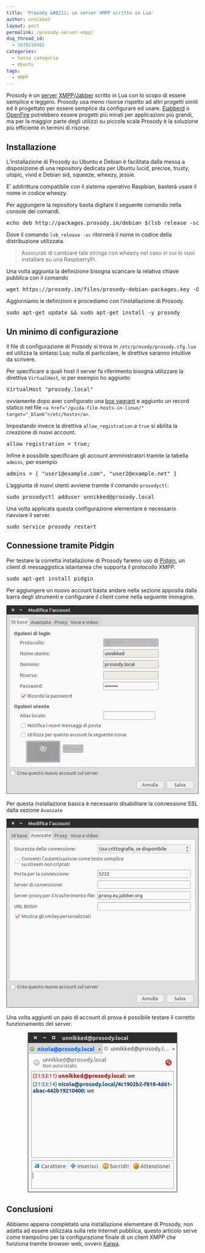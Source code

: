 ```yaml
---
title: 'Prosody &#8211; un server XMPP scritto in Lua'
author: unnikked
layout: post
permalink: /prosody-server-xmpp/
dsq_thread_id:
  - 3870210982
categories:
  - Senza categoria
  - Ubuntu
tags:
  - XMPP
---
```

<div align="center">
  <!-- unnikked - responsive - header --><ins class="adsbygoogle" style="display:block" data-ad-client="ca-pub-3846608868139288" data-ad-slot="2778724254" data-ad-format="auto"></ins>
</div>

  


Prosody è un <a href="https://prosody.im/" target="_blank">server</a> <a href="https://it.wikipedia.org/wiki/Extensible_Messaging_and_Presence_Protocol" target="_blank">XMPP</a>/<a href="http://www.jabber.org/" target="_blank">Jabber</a> scritto in Lua con lo scopo di essere semplice e leggero. Prosody usa meno risorse rispetto ad altri progetti simili ed è progettato per essere semplice da configurare ed usare. <a href="https://www.ejabberd.im/" target="_blank">Ejabberd</a> o <a href="http://www.igniterealtime.org/projects/openfire/" target="_blank">OpenFire</a> potrebbero essere progetti più mirati per applicazioni più grandi, ma per la maggior parte degli utilizzi su piccola scala Prosody è la soluzione più efficiente in termini di risorse.

## Installazione

L&#8217;installazione di Prosody su Ubuntu e Debian è facilitata dalla messa a disposizione di una repository dedicata per Ubuntu lucid, precise, trusty, utopic, vivid e Debian sid, squeeze, wheezy, jessie.

E&#8217; addirittura compatibile con il sistema operativo Raspbian, basterà usare il nome in codice wheezy.

Per aggiungere la repository basta digitare il seguente comando nella console dei comandi.

<pre class="lang:default decode:true ">echo deb http://packages.prosody.im/debian $(lsb_release -sc) main | sudo tee -a /etc/apt/sources.list</pre>

Dove il comando `lsb_release -sc` ritornerà il nome in codice della distribuzione utilizzata.

> Assicurati di cambiare tale stringa con wheezy nel caso in cui lo vuoi installare su una RaspberryPi.

Una volta aggiunta la definizione bisogna scaricare la relativa chiave pubblica con il comando

<pre class="lang:sh decode:true ">wget https://prosody.im/files/prosody-debian-packages.key -O- | sudo apt-key add -</pre>

Aggiorniamo le definizioni e procediamo con l&#8217;installazione di Prosody.

<pre class="lang:sh decode:true ">sudo apt-get update && sudo apt-get install -y prosody</pre>

## Un minimo di configurazione

Il file di configurazione di Prosody si trova in `/etc/prosody/prosody.cfg.lua` ed utilizza la sintassi Lua; nulla di particolare, le direttive saranno intuitive da scrivere.

Per specificare a quali host il server fa riferimento bisogna utilizzare la direttiva `VirtualHost`, io per esempio ho aggiunto

<pre class="lang:lua decode:true ">VirtualHost "prosody.local"</pre>

ovviamente dopo aver configurato una <a href="/gestire-macchine-virtuali-vagrant/" target="_blank">box vagrant</a> e aggiunto un record statico nel file `<a href="/guida-file-hosts-in-linux/" target="_blank">/etc/hosts</a>`.

Impostando invece la direttiva `allow_registration` a `true` si abilita la creazione di nuovi account.

<pre class="lang:lua decode:true ">allow_registration = true;</pre>

Infine è possibile specificare gli account amministratori tramite la tabella `admins`, per esempio

<pre class="lang:lua decode:true ">admins = { "user1@example.com", "user2@example.net" }</pre>

L&#8217;aggiunta di nuovi utenti avviene tramite il comando `prosodyctl`:

<pre class="lang:sh decode:true ">sudo prosodyctl adduser unnikked@prosody.local</pre>

Una volta applicata questa configurazione elementare è necessario riavviare il server.

<pre class="lang:sh decode:true ">sudo service prosody restart</pre>

## Connessione tramite Pidgin

Per testare la corretta installazione di Prosody faremo uso di <a href="https://pidgin.im/" target="_blank">Pidgin</a>, un client di messaggistica istantanea che supporta il protocollo XMPP.

<pre class="lang:sh decode:true ">sudo apt-get install pidgin</pre>

Per aggiungere un nuovo account basta andare nella sezione apposita dalla barra degli strumenti e configurare il client come nella seguente immagine.

<p align="center">
  <img src="/wp-content/uploads/2015/06/prosody-account.png" alt="prosody-account" />
</p>

Per questa installazione basica è necessario disabilitare la connessione SSL dalla sezione `Avanzate`

<p align="center">
  <img src="/wp-content/uploads/2015/06/prosody-account-avanzate.png" alt="prosody-account-avanzate" />
</p>

Una volta aggiunti un paio di account di prova è possibile testare il corretto funzionamento del server.

<p align="center">
  <img src="/wp-content/uploads/2015/06/Schermata-del-2015-06-22-215556.png" alt="pidgin-chat" />
</p>

## Conclusioni

Abbiamo appena completato una installazione elementare di Prosody, non adatta ad essere utilizzata sulla rete Internet pubblica, questo articolo serve come trampolino per la configurazione finale di un client XMPP che funziona tramite browser web, ovvero <a href="http://getkaiwa.com" target="_blank">Kaiwa</a>.

  


<div align="center">
  <!-- unnikked - responsive - footer --><ins class="adsbygoogle" style="display:block" data-ad-client="ca-pub-3846608868139288" data-ad-slot="4255457452" data-ad-format="auto"></ins>
</div>